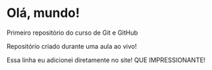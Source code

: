 # Olá, mundo!
 Primeiro repositório do curso de Git e GitHub

 Repositório criado durante uma aula ao vivo!

Essa linha eu adicionei diretamente no site! QUE IMPRESSIONANTE!

